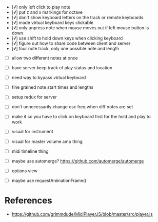 - [√] only left click to play note
- [√] put z and x markings for octave
- [√] don't show keyboard letters on the track or remote keyboards
- [√] made virtual keyboard keys clickable
- [√] only unpress note when mouse moves out if left mouse button is down
- [√] use shift to hold down keys when clicking keyboard
- [√] figure out how to share code between client and server
- [√] four note track, only one possible note and length
- [ ] allow two different notes at once
- [ ] have server keep track of play status and location
- [ ] need way to bypass virtual keyboard
- [ ] fine grained note start times and lengths
- [ ] setup redux for server
- [ ] don't unnecessarily change osc freq when diff notes are set
- [ ] make it so you have to click on keyboard first for the hold and play to work
- [ ] visual for instrument
- [ ] visual for master volume amp thing
- [ ] midi timeline thing
- [ ] maybe use automerge? https://github.com/automerge/automerge
- [ ] options view
- [ ] maybe use requestAnimationFrame()


# References
- https://github.com/grimmdude/MidiPlayerJS/blob/master/src/player.js
